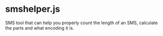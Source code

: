# smshelper.js
SMS tool that can help you properly count the length of an SMS, calculate the parts and what encoding it is.
